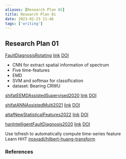 ```yaml
---
aliases: [Research Plan 01]
title: Research Plan 01
date: 2023-02-23 11:46
tags: ['writing']
---
```


## Research Plan 01

[FaultDiagnosisRotating](zotero://select/library/items/PPLZRAPK) [link](https://www.hindawi.com/journals/sv/2017/3084197/) [DOI](https://doi.org/)

- CNN for extract spatial information of spectrum
- Five time-features
- EMD
- SVM and softmax for classification
- dataset: Bearing CRWU

[shifatEEMDAssistedSupervised2020](zotero://select/library/items/3SY9BKJX) [link](https://link.springer.com/10.1007/s12206-020-2208-7) [DOI](https://doi.org/10/gqk2h9)

[shifatANNAssistedMulti2021](zotero://select/library/items/MZ3X944B) [link]() [DOI](https://doi.org/10/gqk2h8)

[altafNewStatisticalFeatures2022](zotero://select/library/items/GTUR2SUF) [link](https://www.mdpi.com/1424-8220/22/5/2012) [DOI](https://doi.org/10.3390/s22052012)

[hanIntelligentFaultDiagnosis2020](zotero://select/library/items/ZRKCCQ4M) [link](https://doi.org/10.1177/1461348419849279) [DOI](https://doi.org/10.1177/1461348419849279)

Use tsfresh to automatically compute time-series feature  
Learn HHT [irosyadi/hilbert-huang-transform](https://github.com/irosyadi/hilbert-huang-transform)

### References

